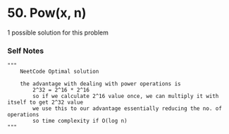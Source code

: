 # 50. Pow(x, n)

1 possible solution for this problem  

### Self Notes


```
"""
    NeetCode Optimal solution

    the advantage with dealing with power operations is 
        2^32 = 2^16 * 2^16
        so if we calculate 2^16 value once, we can multiply it with itself to get 2^32 value
        we use this to our advantage essentially reducing the no. of operations 
        so time complexity if O(log n)
"""
```

